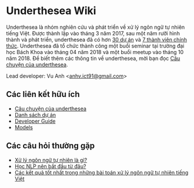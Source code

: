 # Underthesea Wiki

Underthesea là nhóm nghiên cứu và phát triển về xử lý ngôn ngữ tự nhiên tiếng Việt. Được thành lập vào tháng 3 năm 2017, sau một năm rưỡi hình thành và phát triển, underthesea đã có hơn [30 dự án](https://github.com/undertheseanlp) và [7 thành viên chính thức](https://github.com/undertheseanlp/underthesea/wiki/Danh-sách-thành-viên). Underthesea đã tổ chức thành công một buổi seminar tại trường đại học Bách Khoa vào tháng 04 năm 2018 và một buổi meetup vào tháng 10 năm 2018. Để biết thêm các thông tin về underthesea, mời bạn đọc [Câu chuyện của underthesea](https://github.com/undertheseanlp/underthesea/wiki/Câu-chuyện-của-underthesea).

Lead developer: Vu Anh <[anhv.ict91@gmail.com](mailto:anhv.ict91@gmail.com)>

## Các liên kết hữu ích

* [Câu chuyện của underthesea](https://github.com/undertheseanlp/underthesea/wiki/Câu-chuyện-của-underthesea)
* [Danh sách dự án](https://github.com/undertheseanlp/underthesea/wiki/Danh-sách-dự-án)
* [Developer Guide](https://github.com/undertheseanlp/underthesea/wiki/Developer-Guide)
* [Models](https://github.com/undertheseanlp/underthesea/wiki/Models-Tracking)

## Các câu hỏi thường gặp

* [Xử lý ngôn ngữ tự nhiên là gì?](https://drive.google.com/file/d/152-XDtZ8mi9wET4jyDV3kg8PLome_zXK/view?usp=sharing)
* [Học NLP nên bắt đầu từ đâu?](https://github.com/undertheseanlp/underthesea/wiki/Học-NLP-nên-bắt-đầu-từ-đâu%3F)
* [Các kết quả tốt nhất trong những bài toán xử lý ngôn ngữ tự nhiên tiếng Việt](https://github.com/undertheseanlp/NLP-Vietnamese-progress)